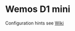 # Wemos D1 mini

Configuration hints see [Wiki](https://github.com/griemide/NodeMCU/wiki/Wemos-D1-mini-Wiki)
